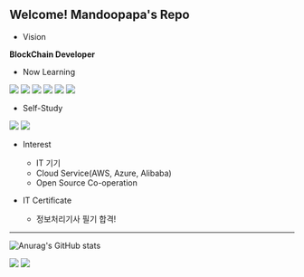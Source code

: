 ## Welcome! Mandoopapa's Repo

- Vision

**BlockChain Developer**

- Now Learning

<img src="https://img.shields.io/badge/-GO%20LANG-00ADD8?style=flat-square&logo=Go&logoColor=white"/> <img src="https://img.shields.io/badge/-Hyperledger%20Fabric-red?style=flat-square&logo=Hyperledger&logoColor=black"/> <img src="https://img.shields.io/badge/-Python-3776AB?style=flat-square&logo=python&logoColor=white"/>  <img src="https://img.shields.io/badge/-Pandas-150458?style=flat-square&logo=pandas&logoColor=white"/> <img src="https://img.shields.io/badge/-PHP-grey?style=flat-square&logo=php&logoColor=white"/> <img src="https://img.shields.io/badge/-MySQL-orange?style=flat-square&logo=mysql&logoColor=black"/> 
- Self-Study

<img src="https://img.shields.io/badge/-Typescript-blue?style=flat-square&logo=typescript&logoColor=white"/> <img src="https://img.shields.io/badge/-AWS-yellow?style=flat-square&logo=Amazon aws&logoColor=black"/>


- Interest

  - IT 기기
  - Cloud Service(AWS, Azure, Alibaba)
  - Open Source Co-operation

- IT Certificate
  - 정보처리기사 필기 합격!

***

![Anurag's GitHub stats](https://github-readme-stats.vercel.app/api?username=mandoopapa&show_icons=true&theme=react&count_private=true)

<img src="https://img.shields.io/badge/-remonytea@gmail.com-EA4335?style=flat-square&logo=gmail&logoColor=white"/> <a href="https://www.linkedin.com/in/jae-seong-lee-7550b152/"><img src="https://img.shields.io/badge/-LinkedIn-0A66C2?style=flat-square&logo=linkedin&logoColor=white"/></a>
